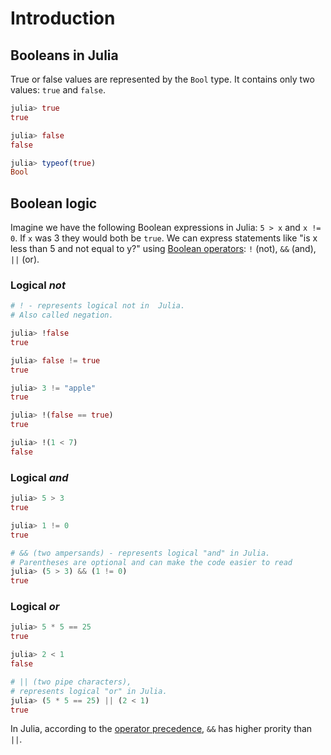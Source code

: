 # Introduction

## Booleans in Julia

True or false values are represented by the `Bool` type.
It contains only two values: `true` and `false`.

```julia
julia> true
true

julia> false
false

julia> typeof(true)
Bool
```

## Boolean logic

Imagine we have the following Boolean expressions in Julia: `5 > x` and `x != 0`.
If `x` was 3 they would both be `true`.
We can express statements like "is x less than 5 and not equal to y?" using [Boolean operators](https://docs.julialang.org/en/v1/manual/mathematical-operations/#Boolean-Operators): `!` (not), `&&` (and), `||` (or).

### Logical _not_

```julia
# ! - represents logical not in  Julia.
# Also called negation.

julia> !false
true

julia> false != true
true

julia> 3 != "apple"
true

julia> !(false == true)
true

julia> !(1 < 7)
false
```

### Logical _and_

```julia
julia> 5 > 3
true

julia> 1 != 0
true

# && (two ampersands) - represents logical "and" in Julia.
# Parentheses are optional and can make the code easier to read
julia> (5 > 3) && (1 != 0)
true
```

### Logical _or_

```julia
julia> 5 * 5 == 25
true

julia> 2 < 1
false

# || (two pipe characters),
# represents logical "or" in Julia.
julia> (5 * 5 == 25) || (2 < 1)
true
```

In Julia, according to the [operator precedence](https://docs.julialang.org/en/v1/manual/mathematical-operations/#Operator-Precedence-and-Associativity), `&&` has higher prority than `||`.
